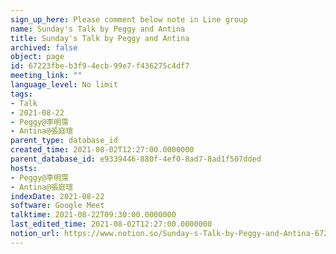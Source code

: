 ```yaml
---
sign_up_here: Please comment below note in Line group
name: Sunday's Talk by Peggy and Antina
title: Sunday's Talk by Peggy and Antina
archived: false
object: page
id: 67223fbe-b3f9-4ecb-99e7-f436275c4df7
meeting_link: ""
language_level: No limit
tags:
- Talk
- 2021-08-22
- Peggy@李明霈
- Antina@張庭瑄
parent_type: database_id
created_time: 2021-08-02T12:27:00.0000000
parent_database_id: e9339446-880f-4ef0-8ad7-8ad1f507dded
hosts:
- Peggy@李明霈
- Antina@張庭瑄
indexDate: 2021-08-22
software: Google Meet
talktime: 2021-08-22T09:30:00.0000000
last_edited_time: 2021-08-02T12:27:00.0000000
notion_url: https://www.notion.so/Sunday-s-Talk-by-Peggy-and-Antina-67223fbeb3f94ecb99e7f436275c4df7
---
```







